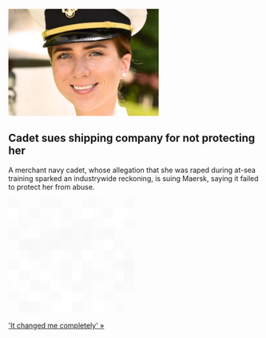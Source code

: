 
![Cadet sues shipping company for not protecting her](./20220615115856.png)
## Cadet sues shipping company for not protecting her

A merchant navy cadet, whose allegation that she was raped during at-sea training sparked an industrywide reckoning, is suing Maersk, saying it failed to protect her from abuse.

![pic](../square_bg.png)

['It changed me completely' »](https://www.yahoo.com/news/merchant-navy-cadet-suing-maersk-211137902.html)

